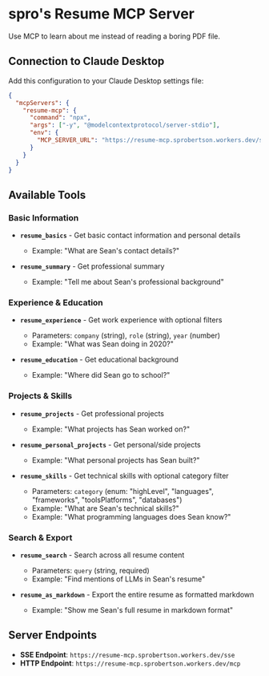 # spro's Resume MCP Server

Use MCP to learn about me instead of reading a boring PDF file.

## Connection to Claude Desktop

Add this configuration to your Claude Desktop settings file:

```json
{
  "mcpServers": {
    "resume-mcp": {
      "command": "npx",
      "args": ["-y", "@modelcontextprotocol/server-stdio"],
      "env": {
        "MCP_SERVER_URL": "https://resume-mcp.sprobertson.workers.dev/sse"
      }
    }
  }
}
```

## Available Tools

### Basic Information
- **`resume_basics`** - Get basic contact information and personal details
  - Example: "What are Sean's contact details?"

- **`resume_summary`** - Get professional summary
  - Example: "Tell me about Sean's professional background"

### Experience & Education
- **`resume_experience`** - Get work experience with optional filters
  - Parameters: `company` (string), `role` (string), `year` (number)
  - Example: "What was Sean doing in 2020?"

- **`resume_education`** - Get educational background
  - Example: "Where did Sean go to school?"

### Projects & Skills
- **`resume_projects`** - Get professional projects
  - Example: "What projects has Sean worked on?"

- **`resume_personal_projects`** - Get personal/side projects
  - Example: "What personal projects has Sean built?"

- **`resume_skills`** - Get technical skills with optional category filter
  - Parameters: `category` (enum: "highLevel", "languages", "frameworks", "toolsPlatforms", "databases")
  - Example: "What are Sean's technical skills?"
  - Example: "What programming languages does Sean know?"

### Search & Export
- **`resume_search`** - Search across all resume content
  - Parameters: `query` (string, required)
  - Example: "Find mentions of LLMs in Sean's resume"

- **`resume_as_markdown`** - Export the entire resume as formatted markdown
  - Example: "Show me Sean's full resume in markdown format"

## Server Endpoints

- **SSE Endpoint**: `https://resume-mcp.sprobertson.workers.dev/sse`
- **HTTP Endpoint**: `https://resume-mcp.sprobertson.workers.dev/mcp`
